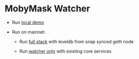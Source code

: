 # MobyMask Watcher

- Run [local demo](./local/README.md)

- Run on mainnet:

  - Run [full stack](./mainnet/README.md) with leveldb from snap synced geth node

  - Run [watcher only](./mainnet-watcher-only/README.md) with existing core services
